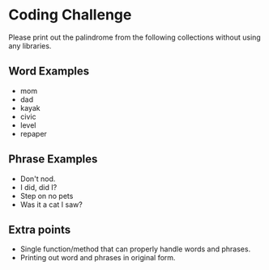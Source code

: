 # Coding Challenge

Please print out the palindrome from the following collections without using any libraries.

## Word Examples

* mom
* dad
* kayak
* civic
* level
* repaper

## Phrase Examples

* Don't nod.
* I did, did I?
* Step on no pets
* Was it a cat I saw?

## Extra points

* Single function/method that can properly handle words and phrases.
* Printing out word and phrases in original form.